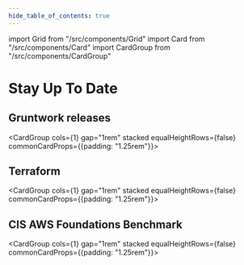 ```yaml
---
hide_table_of_contents: true
---
```


import Grid from "/src/components/Grid"
import Card from "/src/components/Card"
import CardGroup from "/src/components/CardGroup"

# Stay Up To Date

<Grid cols={3} gap="4rem">

<span>

## Gruntwork releases

<CardGroup cols={1} gap="1rem" stacked equalHeightRows={false} commonCardProps={{padding: "1.25rem"}}>

<Card title="Update to 2023-05" href="/guides/stay-up-to-date/releases/2023-05" />
<Card title="Update to 2023-04" href="/guides/stay-up-to-date/releases/2023-04" />
<Card title="Update to 2023-03" href="/guides/stay-up-to-date/releases/2023-03" />
<Card title="Update to 2023-02" href="/guides/stay-up-to-date/releases/2023-02" />
<Card title="Update to 2023-01" href="/guides/stay-up-to-date/releases/2023-01" />
<Card title="Update to 2022-12" href="/guides/stay-up-to-date/releases/2022-12" />
<Card title="Update to 2022-11" href="/guides/stay-up-to-date/releases/2022-11" />
<Card title="Update to 2022-10" href="/guides/stay-up-to-date/releases/2022-10" />
<Card title="Update to 2022-09" href="/guides/stay-up-to-date/releases/2022-09" />
<Card title="Update to 2022-08" href="/guides/stay-up-to-date/releases/2022-08" />
<Card title="Update to 2022-07" href="/guides/stay-up-to-date/releases/2022-07" />
<Card title="Update to 2022-06" href="/guides/stay-up-to-date/releases/2022-06" />
<Card title="Update to 2022-05" href="/guides/stay-up-to-date/releases/2022-05" />
<Card title="Update to 2022-04" href="/guides/stay-up-to-date/releases/2022-04" />
<Card title="Update to 2022-03" href="/guides/stay-up-to-date/releases/2022-03" />
<Card title="See older releases" href="/guides/stay-up-to-date/releases" />

</CardGroup>

</span>

<span>

## Terraform

<CardGroup cols={1} gap="1rem" stacked equalHeightRows={false} commonCardProps={{padding: "1.25rem"}}>

<Card
title="Update to version 1.1"
href="/guides/stay-up-to-date/terraform/terraform-1.1"
/>
<Card
title="Update to version 1.X"
href="/guides/stay-up-to-date/terraform/terraform-1.x"
/>
<Card
title="Update to Terraform 15"
href="/guides/stay-up-to-date/terraform/terraform-15"
/>
<Card
title="Update to Terraform 14"
href="/guides/stay-up-to-date/terraform/terraform-14"
/>
<Card
title="Update to Terraform 13"
href="/guides/stay-up-to-date/terraform/terraform-13"
/>
<Card
title="Update to Terraform 12"
href="/guides/stay-up-to-date/terraform/terraform-12"
/>
<Card
title="Update to Version 4 of the Terraform provider"
href="/guides/stay-up-to-date/terraform/how-to-update-to-aws-provider-v4"
/>
<Card
title="Update to Version 3 of the Terraform provider"
href="/guides/stay-up-to-date/terraform/how-to-update-to-aws-provider-v3"
/>
<Card
title="DRY your Reference Architecture"
href="/guides/stay-up-to-date/terraform/how-to-dry-your-reference-architecture"
/>

</CardGroup>

</span>

<span>

## CIS AWS Foundations Benchmark

<CardGroup cols={1} gap="1rem" stacked equalHeightRows={false} commonCardProps={{padding: "1.25rem"}}>

<Card
title="Update to version 1.5.0"
href="/guides/stay-up-to-date/cis/cis-1.5.0"
/>

<Card
title="Update to version 1.4.0"
href="/guides/stay-up-to-date/cis/cis-1.4.0"
/>
<Card
title="Update to version 1.3.0"
href="/guides/stay-up-to-date/cis/cis-1.3.0"
/>

</CardGroup>

</span>

</Grid>


<!-- ##DOCS-SOURCER-START
{
  "sourcePlugin": "releases",
  "hash": "3fa2edea88fe3cc62d7be31ef4069fe5"
}
##DOCS-SOURCER-END -->
